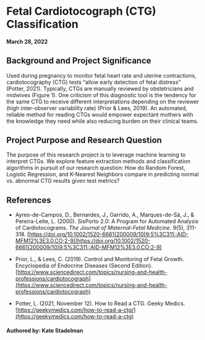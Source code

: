 # Fetal Cardiotocograph (CTG) Classification

#### March 28, 2022




## Background and Project Significance

Used during pregnancy to monitor fetal heart rate and uterine contractions, cardiotocography (CTG) tests “allow early detection of fetal distress” (Potter, 2021). Typically, CTGs are manually reviewed by obstetricians and midwives (Figure 1). One criticism of this diagnostic tool is the tendency for the same CTG to receive different interpretations depending on the reviewer (high inter-observer variability rate) (Prior & Lees, 2019). An automated, reliable method for reading CTGs would empower expectant mothers with the knowledge they need while also reducing burden on their clinical teams.

## Project Purpose and Research Question

The purpose of this research project is to leverage machine learning to interpret CTGs. We explore feature extraction methods and classification algorithms in pursuit of our research question: How do Random Forest, Logistic Regression, and K-Nearest Neighbors compare in predicting normal vs. abnormal CTG results given test metrics?

## References
* Ayres-de-Campos, D., Bernardes, J., Garrido, A., Marques-de-Sá, J., & Pereira-Leite, L. (2000). SisPorto 2.0: A Program for Automated Analysis of Cardiotocograms. *The Journal of Maternal-Fetal Medicine.* 9(5), 311-318. [https://doi.org/10.1002/1520-6661(200009/10)9:5%3C311::AID-MFM12%3E3.0.CO;2-9](https://doi.org/10.1002/1520-6661(200009/10)9:5%3C311::AID-MFM12%3E3.0.CO;2-9)

* Prior, L., & Lees, C. (2019). Control and Monitoring of Fetal Growth. Encyclopedia of Endocrine Diseases (Second Edition). [https://www.sciencedirect.com/topics/nursing-and-health-professions/cardiotocograph](https://www.sciencedirect.com/topics/nursing-and-health-professions/cardiotocograph)

* Potter, L. (2021, November 12). How to Read a CTG. Geeky Medics. [https://geekymedics.com/how-to-read-a-ctg/](https://geekymedics.com/how-to-read-a-ctg)

#### Authored by: Kate Stadelman